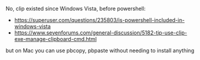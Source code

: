 No, clip existed since Windows Vista, before powershell:

- https://superuser.com/questions/235803/is-powershell-included-in-windows-vista
- https://www.sevenforums.com/general-discussion/5182-tip-use-clip-exe-manage-clipboard-cmd.html

but on Mac you can use pbcopy, pbpaste without needing to install anything
